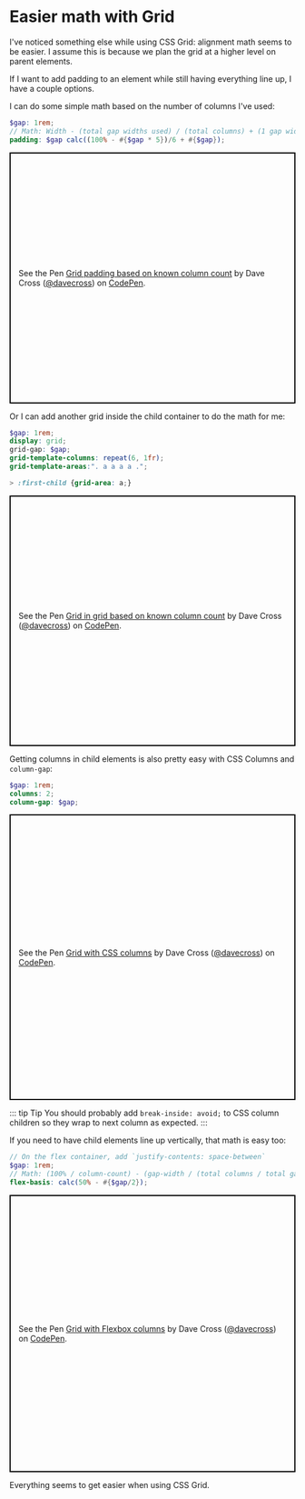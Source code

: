 # Easier math with Grid

I've noticed something else while using CSS Grid: alignment math seems to be easier. I assume this is because we plan the grid at a higher level on parent elements.

If I want to add padding to an element while still having everything line up, I have a couple options.

I can do some simple math based on the number of columns I've used:

```scss
$gap: 1rem;
// Math: Width - (total gap widths used) / (total columns) + (1 gap width)
padding: $gap calc((100% - #{$gap * 5})/6 + #{$gap});
```

<p class="codepen" data-height="442" data-theme-id="0" data-default-tab="result" data-user="davecross" data-slug-hash="947cda05cb9cf451dbe61bc67f5b7c7b" style="height: 442px; box-sizing: border-box; display: flex; align-items: center; justify-content: center; border: 2px solid black; margin: 1em 0; padding: 1em;" data-pen-title="Grid padding based on known column count">
  <span>See the Pen <a href="https://codepen.io/davecross/pen/947cda05cb9cf451dbe61bc67f5b7c7b/">
  Grid padding based on known column count</a> by Dave Cross (<a href="https://codepen.io/davecross">@davecross</a>)
  on <a href="https://codepen.io">CodePen</a>.</span>
</p>

Or I can add another grid inside the child container to do the math for me:

```scss
$gap: 1rem;
display: grid;
grid-gap: $gap;
grid-template-columns: repeat(6, 1fr);
grid-template-areas:". a a a a .";

> :first-child {grid-area: a;}
```

<p class="codepen" data-height="441" data-theme-id="0" data-default-tab="result" data-user="davecross" data-slug-hash="20c69eb34052d9ecfd02c4ec3b98a296" style="height: 441px; box-sizing: border-box; display: flex; align-items: center; justify-content: center; border: 2px solid black; margin: 1em 0; padding: 1em;" data-pen-title="Grid in grid based on known column count">
  <span>See the Pen <a href="https://codepen.io/davecross/pen/20c69eb34052d9ecfd02c4ec3b98a296/">
  Grid in grid based on known column count</a> by Dave Cross (<a href="https://codepen.io/davecross">@davecross</a>)
  on <a href="https://codepen.io">CodePen</a>.</span>
</p>

Getting columns in child elements is also pretty easy with CSS Columns and `column-gap`:

```scss
$gap: 1rem;
columns: 2;
column-gap: $gap;

```

<p class="codepen" data-height="503" data-theme-id="0" data-default-tab="result" data-user="davecross" data-slug-hash="9a778444cebb029859d7e00fb9bf0a7c" style="height: 503px; box-sizing: border-box; display: flex; align-items: center; justify-content: center; border: 2px solid black; margin: 1em 0; padding: 1em;" data-pen-title="Grid with CSS columns">
  <span>See the Pen <a href="https://codepen.io/davecross/pen/9a778444cebb029859d7e00fb9bf0a7c/">
  Grid with CSS columns</a> by Dave Cross (<a href="https://codepen.io/davecross">@davecross</a>)
  on <a href="https://codepen.io">CodePen</a>.</span>
</p>

::: tip Tip
You should probably add `break-inside: avoid;` to CSS column children so they wrap to next column as expected.
:::

If you need to have child elements line up vertically, that math is easy too:

```scss
// On the flex container, add `justify-contents: space-between`
$gap: 1rem;
// Math: (100% / column-count) - (gap-width / (total columns / total gaps)
flex-basis: calc(50% - #{$gap/2});
```

<p class="codepen" data-height="488" data-theme-id="0" data-default-tab="result" data-user="davecross" data-slug-hash="48740dc811cde631c653a763a0d483ca" style="height: 488px; box-sizing: border-box; display: flex; align-items: center; justify-content: center; border: 2px solid black; margin: 1em 0; padding: 1em;" data-pen-title="Grid with Flexbox columns">
  <span>See the Pen <a href="https://codepen.io/davecross/pen/48740dc811cde631c653a763a0d483ca/">
  Grid with Flexbox columns</a> by Dave Cross (<a href="https://codepen.io/davecross">@davecross</a>)
  on <a href="https://codepen.io">CodePen</a>.</span>
</p>

Everything seems to get easier when using CSS Grid.

<codepen/>
